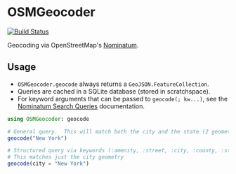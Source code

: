 # OSMGeocoder

[![Build Status](https://github.com/joshday/OSMGeocoder.jl/actions/workflows/CI.yml/badge.svg?branch=main)](https://github.com/joshday/OSMGeocoder.jl/actions/workflows/CI.yml?query=branch%3Amain)

Geocoding via OpenStreetMap's [Nominatum](https://nominatim.org/release-docs/develop/).

## Usage

- `OSMGeocoder.geocode` always returns a `GeoJSON.FeatureCollection`.
- Queries are cached in a SQLite database (stored in scratchspace).
- For keyword arguments that can be passed to `geocode(; kw...)`, see the [Nominatum Search Queries](https://nominatim.org/release-docs/develop/api/Search/) documentation.

```julia
using OSMGeocoder: geocode

# General query.  This will match both the city and the state (2 geometries)
geocode("New York")

# Structured query via keywords (:amenity, :street, :city, :county, :state, :country, :postalcode)
# This matches just the city geometry
geocode(city = "New York")
```
